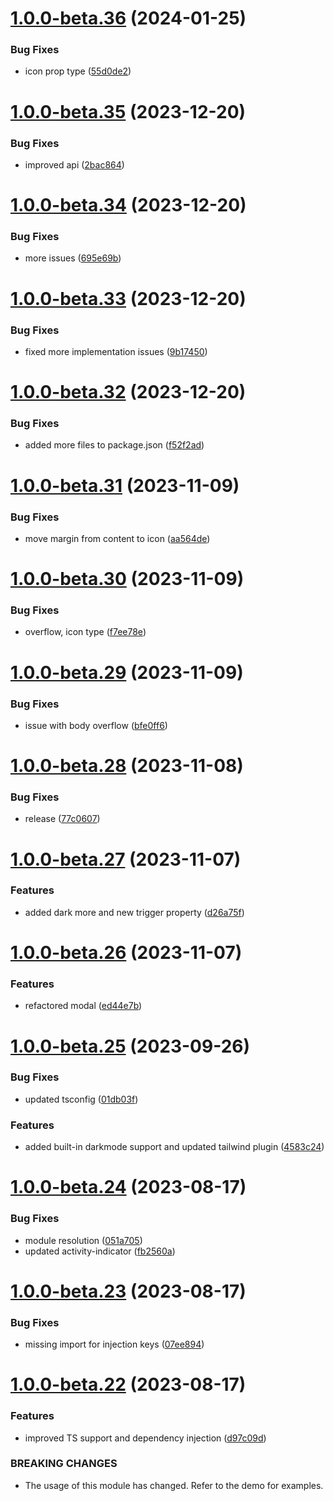 # [1.0.0-beta.36](https://github.com/vue-interface/modal/compare/v1.0.0-beta.35...v1.0.0-beta.36) (2024-01-25)


### Bug Fixes

* icon prop type ([55d0de2](https://github.com/vue-interface/modal/commit/55d0de266193d77cabb06411f43f3a4232e8b3c7))

# [1.0.0-beta.35](https://github.com/vue-interface/modal/compare/v1.0.0-beta.34...v1.0.0-beta.35) (2023-12-20)


### Bug Fixes

* improved api ([2bac864](https://github.com/vue-interface/modal/commit/2bac864e18b1889d4a1b3788194a409d2107bbb0))

# [1.0.0-beta.34](https://github.com/vue-interface/modal/compare/v1.0.0-beta.33...v1.0.0-beta.34) (2023-12-20)


### Bug Fixes

* more issues ([695e69b](https://github.com/vue-interface/modal/commit/695e69bb440fea91811c149531dffe25e97fdb93))

# [1.0.0-beta.33](https://github.com/vue-interface/modal/compare/v1.0.0-beta.32...v1.0.0-beta.33) (2023-12-20)


### Bug Fixes

* fixed more implementation issues ([9b17450](https://github.com/vue-interface/modal/commit/9b174509899fcd94c5f86a06aa707575f9d949ab))

# [1.0.0-beta.32](https://github.com/vue-interface/modal/compare/v1.0.0-beta.31...v1.0.0-beta.32) (2023-12-20)


### Bug Fixes

* added more files to package.json ([f52f2ad](https://github.com/vue-interface/modal/commit/f52f2adf3154fb1b05398055b25a5dd9f7e1753c))

# [1.0.0-beta.31](https://github.com/vue-interface/modal/compare/v1.0.0-beta.30...v1.0.0-beta.31) (2023-11-09)


### Bug Fixes

* move margin from content to icon ([aa564de](https://github.com/vue-interface/modal/commit/aa564de0300c8094e358abd29ce68c19e1ef4d9a))

# [1.0.0-beta.30](https://github.com/vue-interface/modal/compare/v1.0.0-beta.29...v1.0.0-beta.30) (2023-11-09)


### Bug Fixes

* overflow, icon type ([f7ee78e](https://github.com/vue-interface/modal/commit/f7ee78ec4734ee1a54cbf403756d6526b79d34b5))

# [1.0.0-beta.29](https://github.com/vue-interface/modal/compare/v1.0.0-beta.28...v1.0.0-beta.29) (2023-11-09)


### Bug Fixes

* issue with body overflow ([bfe0ff6](https://github.com/vue-interface/modal/commit/bfe0ff6d74f94bd91bbd18b3fd8abb51987f56c1))

# [1.0.0-beta.28](https://github.com/vue-interface/modal/compare/v1.0.0-beta.27...v1.0.0-beta.28) (2023-11-08)


### Bug Fixes

* release ([77c0607](https://github.com/vue-interface/modal/commit/77c0607b5e35217000d11b4cf4ddf6166dc301b8))

# [1.0.0-beta.27](https://github.com/vue-interface/modal/compare/v1.0.0-beta.26...v1.0.0-beta.27) (2023-11-07)


### Features

* added dark more and new trigger property ([d26a75f](https://github.com/vue-interface/modal/commit/d26a75f505f4c592b12c2710cd81b3e01d8e63dd))

# [1.0.0-beta.26](https://github.com/vue-interface/modal/compare/v1.0.0-beta.25...v1.0.0-beta.26) (2023-11-07)


### Features

* refactored modal ([ed44e7b](https://github.com/vue-interface/modal/commit/ed44e7bad04a3d1f682fdbfbd692ea1275f663af))

# [1.0.0-beta.25](https://github.com/vue-interface/modal/compare/v1.0.0-beta.24...v1.0.0-beta.25) (2023-09-26)


### Bug Fixes

* updated tsconfig ([01db03f](https://github.com/vue-interface/modal/commit/01db03f93775655a902c5a7d0c2754a068646192))


### Features

* added built-in darkmode support and updated tailwind plugin ([4583c24](https://github.com/vue-interface/modal/commit/4583c2429516e9572b186d6a0f533050068e5a3f))

# [1.0.0-beta.24](https://github.com/vue-interface/modal/compare/v1.0.0-beta.23...v1.0.0-beta.24) (2023-08-17)


### Bug Fixes

* module resolution ([051a705](https://github.com/vue-interface/modal/commit/051a7053d3d0070411d130016b53c32c82d3b1ba))
* updated activity-indicator ([fb2560a](https://github.com/vue-interface/modal/commit/fb2560a17b50659a11b8c696c8b44fa7403f9c8b))

# [1.0.0-beta.23](https://github.com/vue-interface/modal/compare/v1.0.0-beta.22...v1.0.0-beta.23) (2023-08-17)


### Bug Fixes

* missing import for injection keys ([07ee894](https://github.com/vue-interface/modal/commit/07ee894df936134cf3bc4dbce057bff36d9ea4eb))

# [1.0.0-beta.22](https://github.com/vue-interface/modal/compare/v1.0.0-beta.21...v1.0.0-beta.22) (2023-08-17)


### Features

* improved TS support and dependency injection ([d97c09d](https://github.com/vue-interface/modal/commit/d97c09d023b8e917e5c2f070f0de030bb93bb5f3))


### BREAKING CHANGES

* The usage of this module has changed. Refer to the demo for examples.
